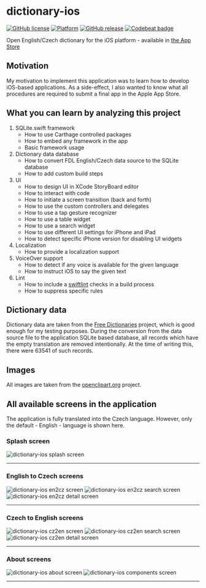 # dictionary-ios

[![GitHub license](https://img.shields.io/badge/license-MIT-lightgrey.svg)](https://raw.githubusercontent.com/vookimedlo/dictionary-ios/master/LICENSE) 
[![Platform](https://img.shields.io/badge/platforms-iOS%2013.1%2B-ff69b4.svg)](https://img.shields.io/badge/platforms-iOS%2013.1%2B-ff69b4.svg)
[![GitHub release](https://img.shields.io/github/release/vookimedlo/dictionary-ios.svg?label=latest%20release)](https://github.com/vookimedlo/dictionary-ios/releases/latest)
[![Codebeat badge](https://codebeat.co/badges/f8715d72-0ed9-4685-b160-36c1be6605f6)](https://codebeat.co/projects/github-com-vookimedlo-dictionary-ios-master)

Open English/Czech dictionary for the iOS platform - available in [the App Store][5]

## Motivation
My motivation to implement this application was to learn how to develop iOS-based applications. As a side-effect, I also wanted to know what all procedures are required to submit a final app in the Apple App Store.

## What you can learn by analyzing this project

1) SQLite.swift framework
   - How to use Carthage controlled packages
   - How to embed any framework in the app 
   - Basic framework usage
2) Dictionary data database
   - How to convert FDL English/Czech data source to the SQLite database
   - How to add custom build steps
3) UI
   - How to design UI in XCode StoryBoard editor
   - How to interact with code
   - How to initiate a screen transition (back and forth)
   - How to use the custom controllers and delegates
   - How to use a tap gesture recognizer
   - How to use a table widget
   - How to use a search widget
   - How to use different UI settings for iPhone and iPad
   - How to detect specific iPhone version for disabling UI widgets
4) Localization
   - How to provide a localization support
5) VoiceOver support
   - How to detect if any voice is available for the given language
   - How to instruct iOS to say the given text
6) Lint
   - How to include a [swiftlint][2] checks in a build process
   - How to suppress specific rules

## Dictionary data
Dictionary data are taken from the [Free Dictionaries][3] project, which is good enough for my testing purposes.
During the conversion from the data source file to the application SQLite based database, all records which have the empty
translation are removed intentionally. At the time of writing this, there were 63541 of such records.

## Images
All images are taken from the [openclipart.org][4] project.

## All available screens in the application

The application is fully translated into the Czech language. However, only the default - English - language is shown here.

### Splash screen
![dictionary-ios splash screen](doc/images/dictionary-ios-encz-splash.png?raw=true "") 

----

### English to Czech screens
![dictionary-ios en2cz screen](doc/images/dictionary-ios-encz-en2cz.png?raw=true "")
![dictionary-ios en2cz search screen](doc/images/dictionary-ios-encz-en2cz-search.png?raw=true "")
![dictionary-ios en2cz detail screen](doc/images/dictionary-ios-encz-en2cz-detail.png?raw=true "")

----

### Czech to English screens
![dictionary-ios cz2en screen](doc/images/dictionary-ios-encz-cz2en.png?raw=true "")
![dictionary-ios cz2en search screen](doc/images/dictionary-ios-encz-cz2en-search.png?raw=true "")
![dictionary-ios cz2en detail screen](doc/images/dictionary-ios-encz-cz2en-detail.png?raw=true "")

----

### About screens
![dictionary-ios about screen](doc/images/dictionary-ios-encz-about.png?raw=true "")
![dictionary-ios components screen](doc/images/dictionary-ios-encz-components.png?raw=true "")

----


[1]: https://github.com/vookimedlo/dictionary-ios
[2]: https://github.com/realm/SwiftLint
[3]: https://github.com/svobodneslovniky/svobodneslovniky
[4]: https://openclipart.org/
[5]: https://apps.apple.com/us/app/dictionary-english-czech/id1468782740?ls=1
